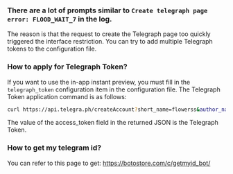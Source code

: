 ### There are a lot of prompts similar to `Create telegraph page error: FLOOD_WAIT_7` in the log.

The reason is that the request to create the Telegraph page too quickly triggered the interface restriction. You can try to add multiple Telegraph tokens to the configuration file.


### How to apply for Telegraph Token?

If you want to use the in-app instant preview, you must fill in the `telegraph_token` configuration item in the configuration file. The Telegraph Token application command is as follows:
```bash
curl https://api.telegra.ph/createAccount?short_name=flowerss&author_name=flowerss&author_url=https://github.com/indes/flowerss-bot
```

The value of the access_token field in the returned JSON is the Telegraph Token.


### How to get my telegram id?
You can refer to this page to get: https://botostore.com/c/getmyid_bot/
